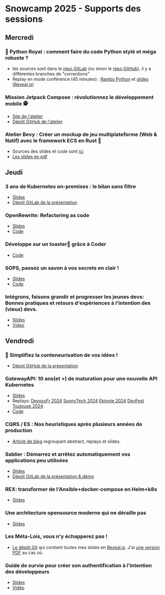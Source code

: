 # Snowcamp 2025 - Supports des sessions

## Mercredi

### 🐍 Python Royal : comment faire du code Python stylé et méga robuste ?
* les sources sont dans le [repo GitLab](https://gitlab.com/jgaffiot1/python-royal) (ou sinon le [repo GitHub](https://github.com/Lenormju/python-royal/)), il y a différentes branches de "corrections"
* Replay en mode conférence (45 minutes) : [Rambo Python](https://youtube.com/watch?v=t-f0cuOiuu0) et [slides (Reveal.js)](https://www.lenormand-julien.fr/talks/Meetup%20Python%202024-10%20-%20Rambo%20Python.html)

### Mission Jetpack Compose : révolutionnez le développement mobile 🕵️
* [Site de l'atelier](https://audreygentili.github.io/Mostwanted-Workshop-Page/)
* [Dépôt GitHub de l'atelier](https://github.com/olivierperez/workshop-MostWanted)

### Atelier Bevy : Créer un mockup de jeu multiplateforme (Web & Natif) avec le framework ECS en Rust 🦀
* Sources des slides et code sont [ici](https://github.com/uggla/bevy_university)
* [Les slides en pdf](https://github.com/uggla/bevy_university/blob/main/slides/bevy_university.pdf)


## Jeudi

### 3 ans de Kubernetes on-premises : le bilan sans filtre
* [Slides](https://lgatellier.gitlab.io/talk-rex-3-ans-k8s/)
* [Dépôt GitLab de la présentation](https://gitlab.com/lgatellier/talk-rex-3-ans-k8s/)

### OpenRewrite: Refactoring as code

* [Slides](https://jtama.github.io/openrewrite-refactoring-as-code/snowcamp/#/)
* [Code](https://github.com/jtama/openrewrite-refactoring-as-code)

### Développe sur un toaster🍞 grâce à Coder

* [Code](https://gitlab.com/conferences-pvulliemin/coder)

### SOPS, passez un savon à vos secrets en clair !

* [Slides](https://sops.talks.sylvain.dev/snowcamp-2025/#/)
* [Code](https://github.com/sylvainmetayer/talk-sops)

### Intégrons, faisons grandir et progresser les jeunes devs: Bonnes pratiques et retours d'expériences à l'intention des (vieux) devs.

* [Slides](https://speakerdeck.com/alexandretouret/rvd24-integrons-faisons-grandir-et-progresser-les-jeunes-devs-bonnes-pratiques-et-retours-dexperiences-a-lintention-des-vieux-devs)
* [Video](https://youtu.be/V3jCZgEgUn8)

## Vendredi

### 🐋 Simplifiez la conteneurisation de vos idées !

* [Dépot GitHub de la présentation](https://github.com/taorepoara/pres-dofigen)

### GatewayAPI: 10 ans(et +) de maturation pour une nouvelle API Kubernetes 

* [Slides](https://link.davinkevin.fr/GwAPI-snowcamp25-slides)
* Replays: [DevoxxFr 2024](https://link.davinkevin.fr/GwAPI-devoxxfr24-video) [SunnyTech 2024](https://link.davinkevin.fr/GwAPI-sunnytech24-video) [Ekinote 2024](https://link.davinkevin.fr/GwAPI-ekinote2024-video) [DevFest Toulouse 2024](https://link.davinkevin.fr/GwAPI-DevFestTLS24-video)
* [Code](https://link.davinkevin.fr/GwAPI-snowcamp25-code)

### CQRS / ES : Nos heuristiques après plusieurs années de production

* [Article de blog](https://romaintrm.github.io/posts/2024-11-26/) regroupant abstract, replays et slides.  

### Sablier : Démarrez et arrêtez automatiquement vos applications peu utilisées

* [Slides](https://lgatellier.gitlab.io/talk-sablier/)
* [Dépôt GitLab de la présentation & démo](https://gitlab.com/lgatellier/talk-sablier/)

### REX: transformer de l'Ansible+docker-compose en Helm+k8s

* [Slides](https://blog.mossroy.fr/wp-content/uploads/2025/02/2024-Talk-Ansible-vers-Helm-Snowcamp.pdf)

### Une architecture opensource moderne qui ne déraille pas

* [Slides](https://fr.slideshare.net/slideshow/snowcamp-2025-une-architecture-qui-ne-deraille-pas/275103626)

### Les Méta-Lois, vous n'y échapperez pas !

* [Le dépôt Git](https://github.com/StephaneTrebel/presentations/tree/main/meta-lois) qui contient toutes mes slides en [Reveal.js](https://revealjs.com/). J'ai [une version PDF](https://github.com/StephaneTrebel/presentations/blob/main/meta-lois/slides-snowcamp.pdf) au cas où.

### Guide de survie pour créer son authentification à l'intention des développeurs

* [Slides](https://docs.google.com/presentation/d/174oNWZvj_V-Ya0-V4X_AIGwxNDgNkXbQ8GmuuGaOz6c/edit#slide=id.g3119b0202e3_0_91)
* [Vidéo](https://www.youtube.com/watch?v=rqkEioqs1Ys)
